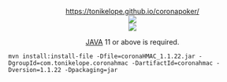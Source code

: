 <p align="center"><a href="https://tonikelope.github.io/coronapoker/" target="_blank">https://tonikelope.github.io/coronapoker/<br><img src="https://raw.githubusercontent.com/tonikelope/coronapoker/gh-pages/screenshots/corona.png"><br><img src="https://raw.githubusercontent.com/tonikelope/coronapoker/gh-pages/screenshots/corona2.png"></a></p>
<p align="center"><a href="https://adoptopenjdk.net/" target="_blank">JAVA</a> 11 or above is required.</p>

```
mvn install:install-file -Dfile=coronaHMAC_1.1.22.jar -DgroupId=com.tonikelope.coronahmac -DartifactId=coronahmac -Dversion=1.1.22 -Dpackaging=jar
```
